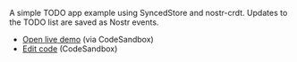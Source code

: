 A simple TODO app example using SyncedStore and nostr-crdt.
Updates to the TODO list are saved as Nostr events.

- [Open live demo](https://klwxt.csb.app/) (via CodeSandbox)
- [Edit code](https://codesandbox.io/s/github/YousefED/nostr-crdt/tree/main/examples/todo-simple-react?file=/src/App.tsx) (CodeSandbox)
